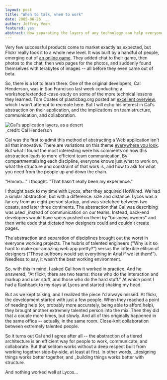 ```yaml
--- 
layout: post
title: "When to talk, when to work"
date: 2005-06-26
author: Jeffrey Veen
featured: yes
abstract: How separating the layers of any technology can help everyone involved communicate more effectively
---
```

Very few successful products come to market exactly as expected, but Flickr really took it to a whole new level. It was built by a handful of people, emerging out of <a href="http://www.gne.net/">an online game</a>. They added chat to their game, then photos to the chat, then web pages for the photos, and suddenly found themselves with terabytes of images -- all before they even came out of beta.

So, there is a lot to learn there. One of the original developers, Cal Henderson, was in San Francisco last week conducting a workshop/extended-case-study on some of the more technical lessons they learned. Tom Coates of plasticbag.org posted an <a href="http://www.plasticbag.org/archives/2005/06/cal_henderson_on_how_we_built_flickr.shtml">excellent overview</a>, which I won't attempt to recreate here. But I will echo his interest in Cal's abstraction on their application, and the implications on team structure, communication, and collaboration.

<img src="http://veen.com/jeff/images/cals_abstraction.png" alt="Cal's application layers, as a desert" /><br />_credit: Cal Henderson

Cal was the first to admit this method of abstracting a Web application isn't all that innovative. There are variations on this theme <a href="http://www.cgisecurity.com/owasp/html/ch02.html">everywhere you look</a>. But what I found the most interesting were his comments on how this abstraction leads to more efficient team communication. By compartmentalizing each discipline, everyone knows just what to work on, what the structure and constraint of that work is, and how to ask for what you need from the people up and down the chain.

"Hmmm..." I thought. "That hasn't really been my experience."

I thought back to my time with Lycos, after they acquired HotWired. We had a similar abstraction, but with a difference: size and distance. Lycos was a far cry from an eight-person startup, and was stretched between two coasts, and later three continents. The abstraction that Cal was describing was used _instead of communication on our teams. Instead, back-end developers would have specs pushed on them by "business owners" and then write code that dictated how designers could and couldn't create pages.

The abstraction and separation of disciplines brought out the worst in everyone working projects. The hubris of talented engineers ("Why is it so hard to make our amazing web app pretty?") versus the inflexible elitism of designers ("Those buffoons would set everything in Arial if we let them!"). Needless to say, it wasn't the best working environment.

So, with this in mind, I asked Cal how it worked in practice. And he answered, "At flickr, there are two teams: those who do the interaction and markup and user stuff, and those who do the hard stuff." At which point I had a flashback to my days at Lycos and started shaking my head.

But as we kept talking, and I realized the piece I'd always missed. At flickr, the development started with just a few people. When they reached a point of needing help (or, probably more accurately, being able to afford help), they brought another extremely talented person into the mix. Then they did that a couple more times, but slowly. And all of this originally happened in the same office -- actually, in the same room. Close-knit collaboration between extremely talented people.

So it turns out Cal and I agree after all -- the abstraction of a tiered architecture is an efficient way for people to work, communicate, and collaborate. But that seldom works without a deep respect built from working together side-by-side, at least at first. In other words, _designing things works better together, and _building things works better with structure.

And nothing worked well at Lycos...
&#8203;